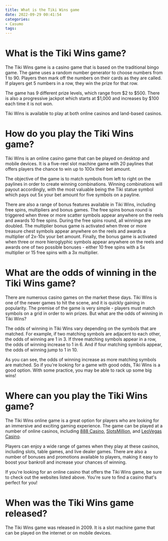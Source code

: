 ```yaml
---
title: What is the Tiki Wins game
date: 2022-09-29 00:41:54
categories:
- Casumo
tags:
---
```



#  What is the Tiki Wins game?

The Tiki Wins game is a casino game that is based on the traditional bingo game. The game uses a random number generator to choose numbers from 1 to 90. Players then mark off the numbers on their cards as they are called. If players get 5 numbers in a row, they win the prize for that row.

The game has 9 different prize levels, which range from $2 to $500. There is also a progressive jackpot which starts at $1,000 and increases by $100 each time it is not won.

Tiki Wins is available to play at both online casinos and land-based casinos.

#  How do you play the Tiki Wins game?

Tiki Wins is an online casino game that can be played on desktop and mobile devices. It is a five-reel slot machine game with 20 paylines that offers players the chance to win up to 100x their bet amount.

The objective of the game is to match symbols from left to right on the paylines in order to create winning combinations. Winning combinations will payout accordingly, with the most valuable being the Tiki statue symbol which pays out 5x your bet amount for five symbols on a payline.

There are also a range of bonus features available in Tiki Wins, including free spins, multipliers and bonus games. The free spins bonus round is triggered when three or more scatter symbols appear anywhere on the reels and awards 10 free spins. During the free spins round, all winnings are doubled. The multiplier bonus game is activated when three or more treasure chest symbols appear anywhere on the reels and awards a multiplier of 2x-10x your bet amount. Finally, the bonus game is activated when three or more hieroglyphic symbols appear anywhere on the reels and awards one of two possible bonuses - either 10 free spins with a 5x multiplier or 15 free spins with a 3x multiplier.

#  What are the odds of winning in the Tiki Wins game?

There are numerous casino games on the market these days. Tiki Wins is one of the newer games to hit the scene, and it is quickly gaining in popularity. The premise of the game is very simple - players must match symbols on a grid in order to win prizes. But what are the odds of winning in Tiki Wins?

The odds of winning in Tiki Wins vary depending on the symbols that are matched. For example, if two matching symbols are adjacent to each other, the odds of winning are 1 in 3. If three matching symbols appear in a row, the odds of winning increase to 1 in 6. And if four matching symbols appear, the odds of winning jump to 1 in 10.

As you can see, the odds of winning increase as more matching symbols are matched. So if you're looking for a game with good odds, Tiki Wins is a good option. With some practice, you may be able to rack up some big wins!

#  Where can you play the Tiki Wins game?

The Tiki Wins online game is a great option for players who are looking for an immersive and exciting gaming experience. The game can be played at a number of online casinos, including [888 Casino](https://www.888casino.com/), [SlotsMillion](https://www.slotsmillion.com/), and [LeoVegas Casino](https://www.leovegas.com/).

Players can enjoy a wide range of games when they play at these casinos, including slots, table games, and live dealer games. There are also a number of bonuses and promotions available to players, making it easy to boost your bankroll and increase your chances of winning.

If you're looking for an online casino that offers the Tiki Wins game, be sure to check out the websites listed above. You're sure to find a casino that's perfect for you!

#  When was the Tiki Wins game released?

The Tiki Wins game was released in 2009. It is a slot machine game that can be played on the internet or on mobile devices.